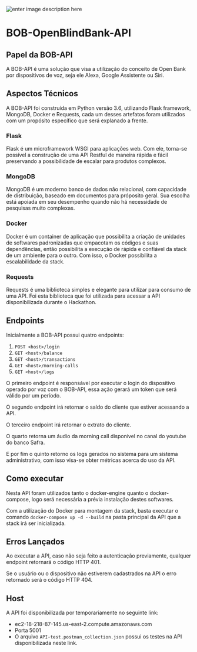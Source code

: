 ![enter image description here](https://github.com/Gabriel94Dantas/BOBAPI/blob/master/imgs/logo-bob-api.jpg)
#  BOB-OpenBlindBank-API

## Papel da BOB-API
A BOB-API é uma solução que visa a utilização do conceito de Open Bank por dispositivos de voz, seja ele Alexa, Google Assistente ou Siri.

## Aspectos Técnicos
A BOB-API foi construída em Python versão 3.6, utilizando Flask framework, MongoDB, Docker e Requests, cada um desses artefatos foram utilizados com um propósito específico que será explanado a frente.

### Flask
Flask é um microframework WSGI para aplicações web. Com ele, torna-se possível a construção de uma API Restful de maneira rápida e fácil preservando a possibilidade de escalar para produtos complexos.

### MongoDB
MongoDB é um moderno banco de dados não relacional, com capacidade de distribuição, baseado em documentos para próposito geral. Sua escolha está apoiada em seu desempenho quando não há necessidade de pesquisas muito complexas.

### Docker
Docker é um container de aplicação que possibilita a criação de unidades de softwares padronizadas que empacotam os códigos e suas dependências, então possibilita a execução de rápida e confiável da stack de um ambiente para o outro. Com isso, o Docker possibilita a escalabilidade da stack.

### Requests
Requests é uma biblioteca simples e elegante para utilizar para consumo de uma API. Foi esta biblioteca que foi utilizada para acessar a API disponibilizada durante o Hackathon.
 
 ## Endpoints
 Inicialmente a BOB-API possui quatro endpoints:
 

 1. `POST <host>/login`
 2. `GET <host>/balance`
 3. `GET <host>/transactions`
 4. `GET <host>/morning-calls`
 5. `GET <host>/logs`

O primeiro endpoint é responsável por executar o login do dispositivo operado por voz com o BOB-API, essa ação gerará um token que será válido por um período.

O segundo endpoint irá retornar  o saldo do cliente que estiver acessando a API.

O  terceiro endpoint irá retornar o extrato do cliente.

O quarto retorna um áudio da morning call disponível no canal do youtube do banco Safra.

E por fim o quinto retorno os logs gerados no sistema para um sistema administrativo, com isso visa-se obter métricas acerca do uso da API.

## Como executar
Nesta API foram utilizados tanto o docker-engine quanto o docker-compose, logo será necessária a prévia instalação destes softwares.

Com a utilização do Docker para montagem da stack, basta executar o comando `docker-compose up -d --build` na pasta principal da API que a stack irá ser inicializada.

## Erros Lançados
Ao executar a API, caso não seja feito a autenticação previamente, qualquer endpoint retornará o código HTTP 401.

Se o usuário ou o dispositivo não estiverem cadastrados na API o erro retornado será o código HTTP 404. 

## Host
A API foi disponibilizada por temporariamente no seguinte link:

 - ec2-18-218-87-145.us-east-2.compute.amazonaws.com
 - Porta 5001
 - O arquivo `API-test.postman_collection.json` possui os testes na API disponibilizada neste link.
